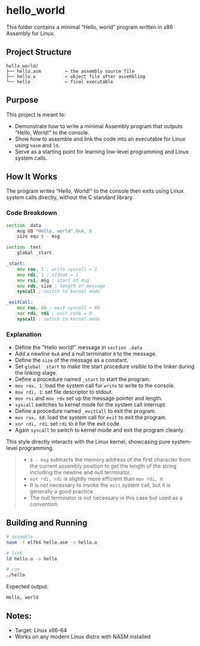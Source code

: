 # hello_world

This folder contains a minimal “Hello, world” program written in x86 Assembly for Linux.

## Project Structure

```
hello_world/
├── hello.asm         ← the assembly source file
├── hello.o           ← object file after assembling
└── hello             ← final executable
```

## Purpose

This project is meant to:

- Demonstrate how to write a minimal Assembly program that outputs “Hello, World!” to the console.
- Show how to assemble and link the code into an executable for Linux using `nasm` and `ld`.
- Serve as a starting point for learning low-level programming and Linux system calls.

## How It Works

The program writes “Hello, World!” to the console then exits using Linux system calls directly, without the C standard library.

### Code Breakdown

```asm
section .data
    msg DB "Hello, world",0xA, 0
    size equ $ - msg

section .text
    global _start

_start:
    mov rax, 1 ; write syscall = 1
    mov rdi, 1 ; stdout = 1
    mov rsi, msg ; start of msg
    mov rdx, size ; length of message
    syscall ; switch to kernel mode

_exitCall:
    mov rax, 60 ; exit syscall = 60
    xor rdi, rdi ; exit code = 0
    syscall ; switch to kernel mode
```

### Explanation

- Define the "Hello world!" message in `section .data`
- Add a newline `0xA` and a null terminator `0` to the message.
- Define the `size` of the message as a constant.
- Set `global _start` to make the start procedure visible to the linker during the linking stage.
- Define a procedure named `_start` to start the program.
- `mov rax, 1`: load the system call for `write` to write to the console.
- `mov rdi, 1`: set file descriptor to stdout.
- `mov rsi` and `mov rdx` set up the message pointer and length.
- `syscall` switches to kernel mode for the system call interrupt.
- Define a procedure named `_exitCall` to exit the program.
- `mov rax, 60`: load the system call for `exit` to exit the program.
- `xor rdi, rdi`: set `rdi` to `0` for the exit code.
- Again `syscall` to switch to kernel mode and exit the program cleanly.

This style directly interacts with the Linux kernel, showcasing pure system-level programming.

> - `$ - msg` subtracts the memory address of the first character from the current assembly position to get the length of the string including the newline and null terminator.
> - `xor rdi, rdi` is slightly more efficient than `mov rdi, 0`
> - It is not necessary to invoke the `exit` system call, but it is generally a good practice.
> - The null terminator is not necessary in this case but used as a convention.

## Building and Running

```bash
# assemble
nasm -f elf64 hello.asm -o hello.o

# link
ld hello.o -o hello

# run
./hello
```

Expected output:

```
Hello, world
```

## Notes:
- Target: Linux x86-64
- Works on any modern Linux distro with NASM installed
